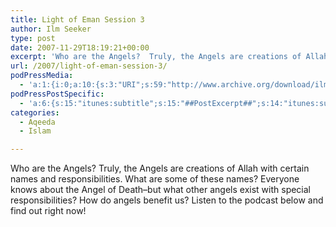 ```yaml
---
title: Light of Eman Session 3
author: Ilm Seeker
type: post
date: 2007-11-29T18:19:21+00:00
excerpt: 'Who are the Angels?  Truly, the Angels are creations of Allah with certain names and responsibilities.  What are some of these names?  Everyone knows about the Angel of Death--but what other angels exist with special responsibilities?  How do angels benefit us? Listen to the podcast and find out right now!'
url: /2007/light-of-eman-session-3/
podPressMedia:
  - 'a:1:{i:0;a:10:{s:3:"URI";s:59:"http://www.archive.org/download/ilmfruits/loe-session03.mp3";s:5:"title";s:0:"";s:4:"type";s:9:"audio_mp3";s:4:"size";s:7:"9978590";s:8:"duration";s:5:"41:35";s:12:"previewImage";s:80:"http://www.ilmfruits.com/wp-content/plugins/podpress//images/vpreview_center.png";s:10:"dimensionW";s:3:"320";s:10:"dimensionH";s:3:"240";s:3:"rss";s:2:"on";s:4:"atom";s:2:"on";}}'
podPressPostSpecific:
  - 'a:6:{s:15:"itunes:subtitle";s:15:"##PostExcerpt##";s:14:"itunes:summary";s:15:"##PostExcerpt##";s:15:"itunes:keywords";s:17:"##WordPressCats##";s:13:"itunes:author";s:10:"##Global##";s:15:"itunes:explicit";s:2:"No";s:12:"itunes:block";s:2:"No";}'
categories:
  - Aqeeda
  - Islam

---
```

Who are the Angels? Truly, the Angels are creations of Allah with certain names and responsibilities. What are some of these names? Everyone knows about the Angel of Death&#8211;but what other angels exist with special responsibilities? How do angels benefit us? Listen to the podcast below and find out right now!
